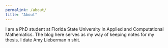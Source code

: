 ```yaml
---
permalink: /about/
title: "About"
---
```


I am a PhD student at Florida State University in Applied and Computational Mathematics. The blog here serves as my way of keeping notes for my thesis. I date Amy Lieberman n shit. 
